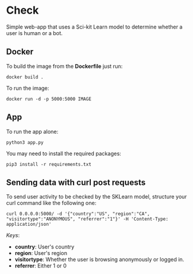 # Check 
Simple web-app that uses a Sci-kit Learn model to determine whether a user is human or a bot.

## Docker

To build the image from the **Dockerfile**  just run:

```docker build .```

To run the image:

```docker run -d -p 5000:5000 IMAGE```


## App

To run the app alone:

```python3 app.py```

You may need to install the required packages:

```pip3 install -r requirements.txt```

## Sending data with curl post requests

To send user activity to be checked by the SKLearn model, structure your curl command like the following one:

```curl 0.0.0.0:5000/ -d '{"country":"US", "region":"CA", "visitortype":"ANONYMOUS", "referrer":"1"}' -H 'Content-Type: application/json'```

*Keys*:

- **country**: User's country
- **region**: User's region
- **visitortype**: Whether the user is browsing anonymously or logged in.
- **referrer**: Either 1 or 0


